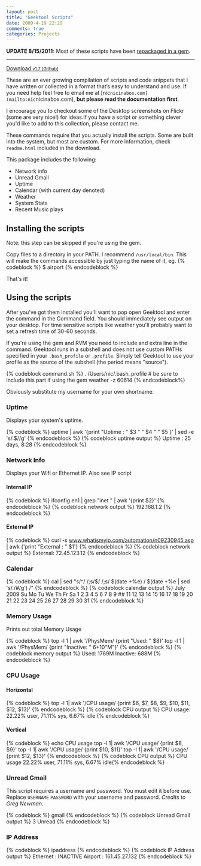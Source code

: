 ```yaml
---
layout: post
title: "Geektool Scripts"
date: 2009-4-19 22:29
comments: true
categories: Projects
---
```


**UPDATE 8/15/2011:** Most of these scripts have been [repackaged in a gem](http://rubygems.org/gems/geeklets2).
***
<nav class="try">
  <a class="download" href="https://github.com/nicinabox/Geektool-Scripts/zipball/master">Download <small>v1.7 (Github)</small></a>
</nav>

These are an ever growing compilation of scripts and code snippets that I have written or collected in a format that’s easy to understand and use. If you need help feel free to email me at [nic`nicinabox.com](mailto:nic`nicinabox.com), **but please read the documentation first**. 

I encourage you to checkout some of the Desktop screenshots on Flickr (some are very nice!) for ideas.If you have a script or something clever you'd like to add to this collection, please contact me.

These commands require that you actually install the scripts. Some are built into the system, but most are custom. For more information, check `readme.html` included in the download. 

<!--more-->

This package includes the following: 

  * Network info
  * Unread Gmail
  * Uptime
  * Calendar (with current day denoted)
  * Weather
  * System Stats
  * Recent Music plays

## Installing the scripts

Note: this step can be skipped if you're using the gem.

Copy files to a directory in your PATH. I recommend `/usr/local/bin`. This will make the commands accessible by just typing the name of it, eg.
{% codeblock %}
$ airport
{% endcodeblock %}

That's it!

## Using the scripts

After you've got them installed you'll want to pop open Geektool and enter the command in the Command field. You should immediately see output on your desktop. For time sensitive scripts like weather you'll probably want to set a refresh time of 30-60 seconds.

If you're using the gem and RVM you need to include and extra line in the command. Geektool runs in a subshell and does not use custom PATHs specified in your `.bash_profile` or `.profile`. Simply tell Geektool to use your profile as the source of the subshell (the period means "source").

{% codeblock command.sh %}
. /Users/nic/.bash_profile # be sure to include this part if using the gem
weather -z 60614
{% endcodeblock%}

Obviously substitute my username for your own shortname.

### Uptime

Displays your system's uptime.

{% codeblock %}
uptime | awk '{print "Uptime : " $3 " " $4 " " $5 }' | sed -e 's/.$//g'
{% endcodeblock %}
{% codeblock uptime output %}
Uptime : 25 days, 8:28
{% endcodeblock %}

### Network Info

Displays your Wifi or Ethernet IP. Also see IP script

#### Internal IP

{% codeblock %}
ifconfig en1 | grep "inet " | awk '{print $2}'
{% endcodeblock %}
{% codeblock network output %}
192.168.1.2
{% endcodeblock %}

#### External IP

{% codeblock %}
curl -s www.whatismyip.com/automation/n09230945.asp | awk {'print "External : " $1'}
{% endcodeblock %}
{% codeblock network output %}
External: 72.45.123.12
{% endcodeblock %}

### Calendar

{% codeblock %}
cal | sed "s/^/ /;s/$/ /;s/ $(date +%e) / $(date +%e | sed 's/./#/g') /"
{% endcodeblock %}
{% codeblock calendar output %}
      July 2009 
Su Mo Tu We Th Fr Sa 
          1  2  3  4 
 5  6  7  8  9 ## 11 
12 13 14 15 16 17 18 
19 20 21 22 23 24 25 
26 27 28 29 30 31 
{% endcodeblock %}

### Memory Usage

Prints out total Memory Usage

{% codeblock %}
top -l 1 | awk '/PhysMem/ {print "Used: " $8}'
top -l 1 | awk '/PhysMem/ {print "Inactive:  " $6+$10"M"}'
{% endcodeblock %}
{% codeblock memory output %}
Used:  1769M
Inactive:  688M
{% endcodeblock %}

### CPU Usage

#### Horizontal

{% codeblock %}
top -l 1| awk '/CPU usage/ {print $6, $7, $8, $9, $10, $11, $12, $13}'
{% endcodeblock %}
{% codeblock CPU output %}
CPU usage: 22.22% user, 71.11% sys, 6.67% idle
{% endcodeblock %}

#### Vertical

{% codeblock %}
echo CPU usage
top -l 1| awk '/CPU usage/ {print $8, $9}'
top -l 1| awk '/CPU usage/ {print $10, $11}'
top -l 1| awk '/CPU usage/ {print $12, $13}'
{% endcodeblock %}
{% codeblock CPU output %}
CPU usage
22.22% user,
71.11% sys,
6.67% idle{% endcodeblock %}

### Unread Gmail

This script requires a username and password. You must edit it before use. Replace `USERNAME` `PASSWORD` with your username and password. _Credits to Greg Newman._

{% codeblock %}
gmail
{% endcodeblock %}
{% codeblock Unread Gmail output %}
3 Unread
{% endcodeblock %}

### IP Address

{% codeblock %}
ipaddress
{% endcodeblock %}
{% codeblock IP Address output %}
Ethernet : INACTIVE
Airport : 161.45.27.132
{% endcodeblock %}